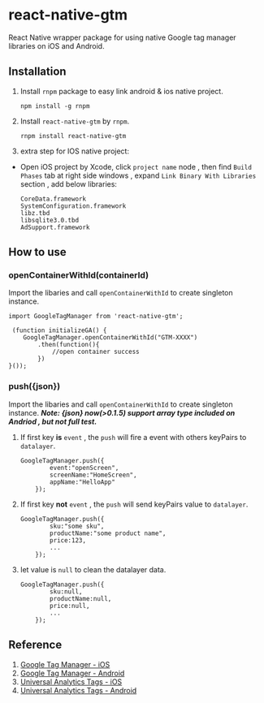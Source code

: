 # react-native-gtm
React Native wrapper package for using native Google tag manager libraries on iOS and Android.

## Installation


1. Install `rnpm` package to easy link android & ios native project.

    ```
    npm install -g rnpm 
    ```

2. Install `react-native-gtm` by  `rnpm`.

    ```
    rnpm install react-native-gtm
    ```

3. extra step for IOS native project: 

- Open iOS project by Xcode, click `project name` node , then find `Build Phases` tab at right side windows , expand `Link Binary With Libraries` section , add below libraries:
    
    ```
    CoreData.framework
    SystemConfiguration.framework
    libz.tbd
    libsqlite3.0.tbd
    AdSupport.framework
    ```

## How to use

### openContainerWithId(containerId)
Import the libaries and call `openContainerWithId` to create singleton instance.

```
import GoogleTagManager from 'react-native-gtm';

 (function initializeGA() {
    GoogleTagManager.openContainerWithId("GTM-XXXX")
        .then(function(){
            //open container success
        })
}());
``` 

### push({json})
Import the libaries and call `openContainerWithId` to create singleton instance.  ***Note: 
{json} now(>0.1.5) support array type included on Andriod , but not full test.***

1. If first key **is** `event` , the `push` will fire a event with others keyPairs to `datalayer`. 

    ```
    GoogleTagManager.push({
            event:"openScreen",
            screenName:"HomeScreen",
            appName:"HelloApp"
        });
    ```
    
2. If first key **not** `event` , the `push` will send keyPairs value to `datalayer`. 

    ```
    GoogleTagManager.push({
            sku:"some sku",
            productName:"some product name",
            price:123,
            ...
        });
    ```

3. let value is `null` to clean the datalayer data. 

    ```
    GoogleTagManager.push({
            sku:null,
            productName:null,
            price:null,
            ...
        });
    ```

 
## Reference
1. [Google Tag Manager - iOS](https://developers.google.com/tag-manager/ios/v3/)
2. [Google Tag Manager - Android](https://developers.google.com/tag-manager/android/v4/#getting-started)
3. [Universal Analytics Tags - iOS](https://developers.google.com/tag-manager/ios/v3/ua)
4. [Universal Analytics Tags - Android](https://developers.google.com/tag-manager/android/v4/ua)

